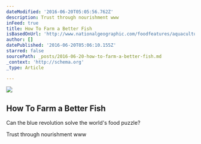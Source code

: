 ```yaml
---
dateModified: '2016-06-20T05:05:56.762Z'
description: Trust through nourishment www
inFeed: true
title: How To Farm a Better Fish
isBasedOnUrl: 'http://www.nationalgeographic.com/foodfeatures/aquaculture/'
author: []
datePublished: '2016-06-20T05:06:10.155Z'
starred: false
sourcePath: _posts/2016-06-20-how-to-farm-a-better-fish.md
_context: 'http://schema.org'
_type: Article

---
```

<article style=""><img src="http://www.nationalgeographic.com/foodfeatures/aquaculture/images/pair1_2048.jpg" /><h1>How To Farm a Better Fish</h1><p>Can the blue revolution solve the world's food puzzle?</p></article>

Trust through nourishment www